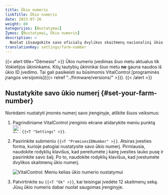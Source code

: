 ```yaml
---
title: Ūkio numeris
linkTitle: Ūkio numeris
date: 2023-07-26
weight: 80
kategorijos: [Nustatymai]
Žymos: [Nustatymai, Ūkio numeris]
description: >
  Nuolat išsaugokite savo oficialų dvylikos skaitmenų nacionalinį ūkio ID VitalControl įrenginyje.
translationKey: settings/farm-number
---
```

{{< alert title="Dėmesio" >}}
Ūkio numerio įvedimas šiuo metu aktualus tik Vokietijos ūkininkams. Kitų tautybių ūkininkai šiuo metu **ne** gauna naudos iš ūkio ID įvedimo. Tai gali pasikeisti su būsimomis VitalControl [programinės įrangos versijomis]({{< relref "../firmware/versions/" >}}).
{{< /alert >}}

## Nustatykite savo ūkio numerį {#set-your-farm-number}

Norėdami nustatyti įmonės numerį savo įrenginyje, atlikite šiuos veiksmus:

1. Pagrindiniame VitalControl įrenginio ekrane atidarykite meniu punktą <img src="/icons/gear.svg" width="25" align="bottom" alt="Nustatymai" /> `{{<T "Settings" >}}`.

2. Pasirinkite submeniu `{{<T "PremisesIDNumber" >}}`. Atsiras įvesties forma, kurioje patogiai nustatysite savo ūkio numerį. Pirmiausia, naudokite rodyklių klavišus, kad pereitumėte į kairę įvesties lauko pusę ir pasirinkite savo šalį. Po to, naudokite rodyklių klavišus, kad įvestumėte dvylikos skaitmenų ūkio numerį.

   ![VitalControl: Meniu kelias ūkio numerio nustatymui](../images/farm-number.png "Ūkio numerio nustatymas")

3. Patvirtinkite su `{{<T "Ok" >}}`, kai teisingai įvedėte 12 skaitmenų seką. Jūsų ūkio numeris dabar nuolat saugomas įrenginyje.
